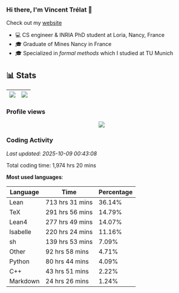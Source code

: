 ### Hi there, I'm Vincent Trélat 👋

Check out my [website](https://vtrelat.github.io)

-   💻 CS engineer & INRIA PhD student at Loria, Nancy, France
-   🎓 Graduate of Mines Nancy in France
-   🎓 Specialized in _formal methods_ which I studied at TU Munich

## 📊 **Stats**

| <img align="center" src="https://readme-stats.clckblog.space/api?username=VTrelat&show_icons=true&include_all_commits=true&theme=tokyonight&hide_border=true" /> | <img align="center" src="https://readme-stats.clckblog.space/api/top-langs/?username=VTrelat&layout=compact&theme=tokyonight&hide_border=true" /> |
| ---------------------------------------------------------------------------------------------------------------------------------------------------------------- | ------------------------------------------------------------------------------------------------------------------------------------------------- |

### Profile views

<p align="center">
 <img src="https://profile-counter.glitch.me/VTrelat/count.svg" />
</p>

<!--automations-->
### Coding Activity
_Last updated: 2025-10-09 00:43:08_

Total coding time: 1,974 hrs 20 mins

**Most used languages**:

| Language | Time | Percentage |
| ------------- | ------------- | ------------- |
| Lean | 713 hrs 31 mins | 36.14% |
| TeX | 291 hrs 56 mins | 14.79% |
| Lean4 | 277 hrs 49 mins | 14.07% |
| Isabelle | 220 hrs 24 mins | 11.16% |
| sh | 139 hrs 53 mins | 7.09% |
| Other | 92 hrs 58 mins | 4.71% |
| Python | 80 hrs 44 mins | 4.09% |
| C++ | 43 hrs 51 mins | 2.22% |
| Markdown | 24 hrs 26 mins | 1.24% |

